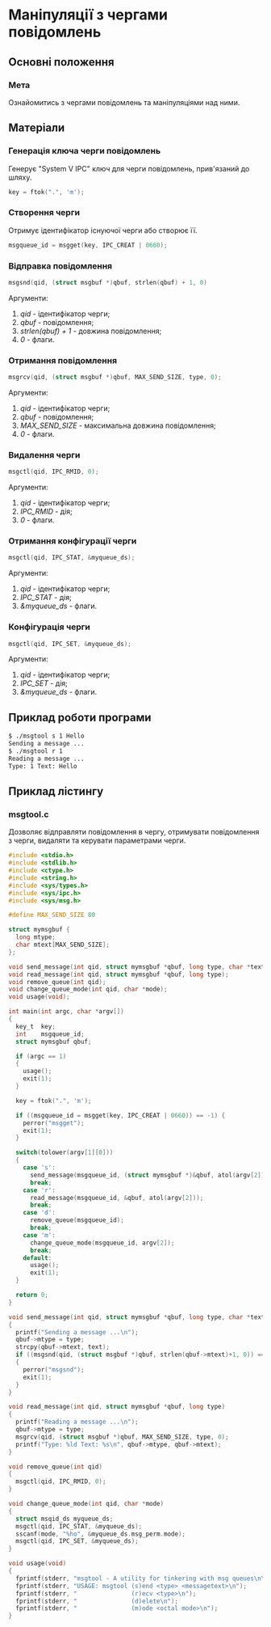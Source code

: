 # Маніпуляції з чергами повідомлень

## Основні положення

### Мета
Ознайомитись з чергами повідомлень та маніпу­ляціями над ними.

## Матеріали

### Генерація ключа черги повідомлень
Генерує "System V IPC" ключ для черги повідомлень, прив'язаний до шляху.
```c
key = ftok(".", 'm');
```

### Створення черги
Отримує ідентифікатор існуючої черги або створює її.
```c
msgqueue_id = msgget(key, IPC_CREAT | 0660);
```

### Відправка повідомлення
```c
msgsnd(qid, (struct msgbuf *)qbuf, strlen(qbuf) + 1, 0)
```
Аргументи:
1. *qid* - ідентифікатор черги;
2. *qbuf* - повідомлення;
3. *strlen(qbuf) + 1* - довжина повідомлення;
4. *0* - флаги.

### Отримання повідомлення
```c
msgrcv(qid, (struct msgbuf *)qbuf, MAX_SEND_SIZE, type, 0);
```
Аргументи:
1. *qid* - ідентифікатор черги;
2. *qbuf* - повідомлення;
3. *MAX_SEND_SIZE* - максимальна довжина повідомлення;
4. *0* - флаги.

### Видалення черги
```c
msgctl(qid, IPC_RMID, 0);
```
Аргументи:
1. *qid* - ідентифікатор черги;
2. *IPC_RMID* - дія;
3. *0* - флаги.

### Отримання конфігурації черги
```c
msgctl(qid, IPC_STAT, &myqueue_ds);
```
Аргументи:
1. *qid* - ідентифікатор черги;
2. *IPC_STAT* - дія;
3. *&myqueue_ds* - флаги.

### Конфігурація черги
```c
msgctl(qid, IPC_SET, &myqueue_ds);
```
Аргументи:
1. *qid* - ідентифікатор черги;
2. *IPC_SET* - дія;
3. *&myqueue_ds* - флаги.

## Приклад роботи програми
```bash
$ ./msgtool s 1 Hello
Sending a message ...
$ ./msgtool r 1
Reading a message ...
Type: 1 Text: Hello
```

## Приклад лістингу

### msgtool.c
Дозволяє відправляти повідомлення в чергу, отримувати повідомлення з черги, видаляти та керувати параметрами черги.
```c
#include <stdio.h>
#include <stdlib.h>
#include <ctype.h>
#include <string.h>
#include <sys/types.h>
#include <sys/ipc.h>
#include <sys/msg.h>

#define MAX_SEND_SIZE 80

struct mymsgbuf {
  long mtype;
  char mtext[MAX_SEND_SIZE];
};

void send_message(int qid, struct mymsgbuf *qbuf, long type, char *text);
void read_message(int qid, struct mymsgbuf *qbuf, long type);
void remove_queue(int qid);
void change_queue_mode(int qid, char *mode);
void usage(void);

int main(int argc, char *argv[])
{
  key_t  key;
  int    msgqueue_id;
  struct mymsgbuf qbuf;

  if (argc == 1)
  {
    usage();
    exit(1);
  }

  key = ftok(".", 'm');

  if ((msgqueue_id = msgget(key, IPC_CREAT | 0660)) == -1) {
    perror("msgget");
    exit(1);
  }

  switch(tolower(argv[1][0]))
  {
    case 's':
      send_message(msgqueue_id, (struct mymsgbuf *)&qbuf, atol(argv[2]), argv[3]);
      break;
    case 'r':
      read_message(msgqueue_id, &qbuf, atol(argv[2]));
      break;
    case 'd':
      remove_queue(msgqueue_id);
      break;
    case 'm':
      change_queue_mode(msgqueue_id, argv[2]);
      break;
    default:
      usage();
      exit(1);
  }

  return 0;
}

void send_message(int qid, struct mymsgbuf *qbuf, long type, char *text)
{
  printf("Sending a message ...\n");
  qbuf->mtype = type;
  strcpy(qbuf->mtext, text);
  if ((msgsnd(qid, (struct msgbuf *)qbuf, strlen(qbuf->mtext)+1, 0)) == -1)
  {
    perror("msgsnd");
    exit(1);
  }
}

void read_message(int qid, struct mymsgbuf *qbuf, long type)
{
  printf("Reading a message ...\n");
  qbuf->mtype = type;
  msgrcv(qid, (struct msgbuf *)qbuf, MAX_SEND_SIZE, type, 0);
  printf("Type: %ld Text: %s\n", qbuf->mtype, qbuf->mtext);
}

void remove_queue(int qid)
{
  msgctl(qid, IPC_RMID, 0);
}

void change_queue_mode(int qid, char *mode)
{
  struct msqid_ds myqueue_ds;
  msgctl(qid, IPC_STAT, &myqueue_ds);
  sscanf(mode, "%ho", &myqueue_ds.msg_perm.mode);
  msgctl(qid, IPC_SET, &myqueue_ds);
}

void usage(void)
{
  fprintf(stderr, "msgtool - A utility for tinkering with msg queues\n\n");
  fprintf(stderr, "USAGE: msgtool (s)end <type> <messagetext>\n");
  fprintf(stderr, "               (r)ecv <type>\n");
  fprintf(stderr, "               (d)elete\n");
  fprintf(stderr, "               (m)ode <octal mode>\n");
}
```
